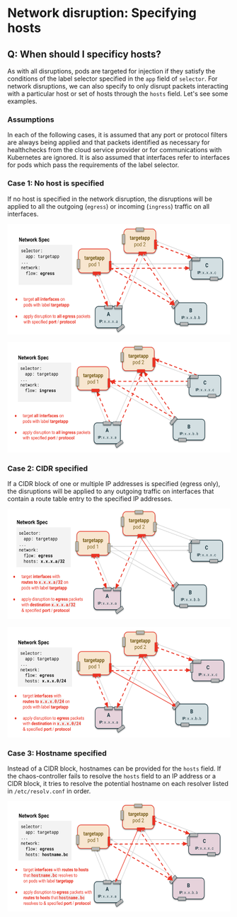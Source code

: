 # Network disruption: Specifying hosts

## Q: When should I specificy hosts?

As with all disruptions, pods are targeted for injection if they satisfy the conditions of the label selector specified in the `app` field of `selector`. For network disruptions, we can also specify to only disrupt packets interacting with a particular host or set of hosts through the `hosts` field. Let's see some examples.

### Assumptions

In each of the following cases, it is assumed that any port or protocol filters are always being applied and that packets identified as necessary for healthchecks from the cloud service provider or for communications with Kubernetes are ignored. It is also assumed that interfaces refer to interfaces for pods which pass the requirements of the label selector.

### Case 1: No host is specified

If no host is specified in the network disruption, the disruptions will be applied to all the outgoing (`egress`) or incoming (`ingress`) traffic on all interfaces.

<p align="center"><kbd>
    <img src="../docs/img/network_hosts_egress_all.png" height=250 width=600 />
</kbd></p>

<p align="center"><kbd>
    <img src="../docs/img/network_hosts_ingress_all.png" height=250 width=600 />
</kbd></p>

### Case 2: CIDR specified

If a CIDR block of one or multiple IP addresses is specified (egress only), the disruptions will be applied to any outgoing traffic on interfaces that contain a route table entry to the specified IP addresses.

<p align="center"><kbd>
    <img src="../docs/img/network_hosts_egress_one.png" height=250 width=600 />
</kbd></p>

<p align="center"><kbd>
    <img src="../docs/img/network_hosts_egress_cidr.png" height=250 width=600 />
</kbd></p>

### Case 3: Hostname specified

Instead of a CIDR block, hostnames can be provided for the `hosts` field. If the chaos-controller fails to resolve the `hosts` field to an IP address or a CIDR block, it tries to resolve the potential hostname on each resolver listed in  `/etc/resolv.conf` in order.

<p align="center"><kbd>
    <img src="../docs/img/network_hosts_egress_hostname.png" height=250 width=600 />
</kbd></p>